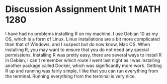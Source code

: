 
# Discussion Assignment Unit 1 MATH 1280

I have had no problems installing R on my machine. I use Debian 10 as my OS, which is a form of Linux. Linux installations are a bit more complicated than that of Windows, and I suspect but do now know, Mac OS. When installing R, you may want to ensure that you do not need any special permissions. Installing R was pretty easy, there are several ways to install R in Debian, I can't remember which route I went last night as I was installing another package called Docker, which was significantly more work. Getting R up and running was fairly simple, I like that you can run everything from the terminal. Running everything from the terminal is very nice.